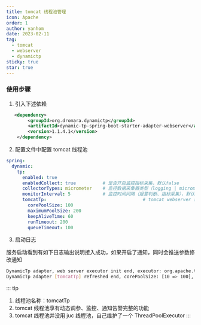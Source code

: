 ```yaml
---
title: tomcat 线程池管理
icon: Apache
order: 1
author: yanhom
date: 2023-02-11
tag:
  - tomcat
  - webserver
  - dynamictp
sticky: true
star: true
---
```


### 使用步骤

1. 引入下述依赖

```xml
   <dependency>
        <groupId>org.dromara.dynamictp</groupId>
        <artifactId>dynamic-tp-spring-boot-starter-adapter-webserver</artifactId>
        <version>1.1.4.1</version>
    </dependency>
```

2. 配置文件中配置 tomcat 线程池

```yaml
spring:
  dynamic:
    tp:
      enabled: true
      enabledCollect: true          # 是否开启监控指标采集，默认false
      collectorTypes: micrometer    # 监控数据采集器类型（logging | micrometer | internal_logging），默认micrometer
      monitorInterval: 5            # 监控时间间隔（报警判断、指标采集），默认5s
      tomcatTp:                                    # tomcat webserver 线程池配置
        corePoolSize: 100
        maximumPoolSize: 200
        keepAliveTime: 60
        runTimeout: 200
        queueTimeout: 100
```

3. 启动日志

服务启动看到有如下日志输出说明接入成功，如果开启了通知，同时会推送参数修改通知

```bash
DynamicTp adapter, web server executor init end, executor: org.apache.tomcat.util.threads.ThreadPoolExecutor@114579e[Running, pool size = 0, active threads = 0, queued tasks = 0, completed tasks = 0]
DynamicTp adapter [tomcatTp] refreshed end, corePoolSize: [10 => 100], maxPoolSize: [200 => 200], keepAliveTime: [60 => 60]
```

::: tip

1. 线程池名称：tomcatTp
2. tomcat 线程池享有动态调参、监控、通知告警完整的功能
3. tomcat 线程池并没用 juc 线程池，自己维护了一个 ThreadPoolExecutor
:::